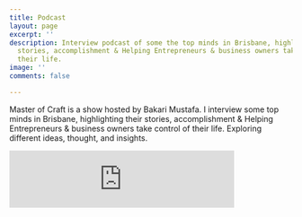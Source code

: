 ```yaml
---
title: Podcast
layout: page
excerpt: ''
description: Interview podcast of some the top minds in Brisbane, highlighting their
  stories, accomplishment & Helping Entrepreneurs & business owners take control of
  their life.
image: ''
comments: false

---
```

Master of Craft is a show hosted by Bakari Mustafa. I interview some top minds in Brisbane, highlighting their stories, accomplishment & Helping Entrepreneurs & business owners take control of their life. Exploring different ideas, thought, and insights.

<iframe src="https://anchor.fm/bakari-mustafa/embed" height="102px" width="400px" frameborder="0" scrolling="no"></iframe>
